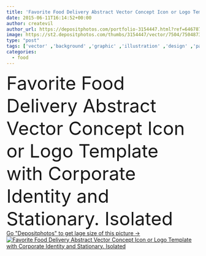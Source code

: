 ```yaml
---
title: 'Favorite Food Delivery Abstract Vector Concept Icon or Logo Template with Corporate Identity and Stationary'
date: 2015-06-11T16:14:52+00:00
author: createvil
author_url: https://depositphotos.com/portfolio-3154447.html?ref=64678756
image: https://st2.depositphotos.com/thumbs/3154447/vector/7504/75048739/api_thumb_450.jpg?forcejpeg=true
type: "post"
tags: ['vector' ,'background' ,'graphic' ,'illustration' ,'design' ,'paper' ,'bag' ,'isolated' ,'box' ,'business' ,'sign' ,'label' ,'vehicle' ,'transportation' ,'food' ,'pattern' ,'meal' ,'Menu' ,'restaurant' ,'line' ,'style' ,'card' ,'chicken' ,'speed' ,'symbol' ,'icon' ,'corporate' ,'eat' ,'service' ,'promotion' ,'fish' ,'wine' ,'notebook' ,'clip' ,'pencil' ,'stationary' ,'fast' ,'van' ,'delivery' ,'online' ,'identity' ,'vectors' ,'bread' ,'fastfood' ,'logo' ,'express' ,'pizza' ,'smartphone' ,'courier' ,'eraser' ]
categories: 
  - food
---
```

<div aling="center">
            <font size="60"> Favorite Food Delivery Abstract Vector Concept Icon or Logo Template with Corporate Identity and Stationary. Isolated</font>   
</div>
<div>
    <a href='https://st2.depositphotos.com/thumbs/3154447/vector/7504/75048739/api_thumb_450.jpg?forcejpeg=true?ref=64678756' target=_blank > Go "Depositphotos" to get lage size of this picture ->
        <img href='https://st2.depositphotos.com/thumbs/3154447/vector/7504/75048739/api_thumb_450.jpg?forcejpeg=true?ref=64678756' src='https://st2.depositphotos.com/3154447/7504/v/950/depositphotos_75048739-stock-illustration-favorite-food-delivery-abstract-vector.jpg?forcejpeg=true' alt='Favorite Food Delivery Abstract Vector Concept Icon or Logo Template with Corporate Identity and Stationary. Isolated' >
    </a>
</div>
